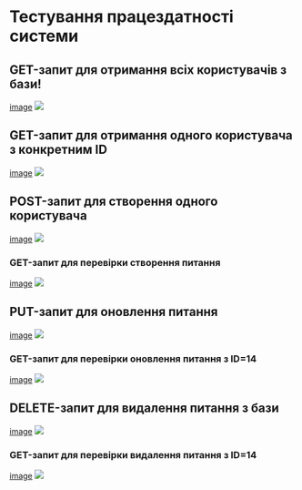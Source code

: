 # Тестування працездатності системи

## GET-запит для отримання всіх користувачів з бази!

[image](https://user-images.githubusercontent.com/38862851/210862997-5d616bbf-f18d-45f8-9c0b-cce19056d67f.png)
<img src="https://user-images.githubusercontent.com/38862851/210862997-5d616bbf-f18d-45f8-9c0b-cce19056d67f.png">

## GET-запит для отримання одного користувача з конкретним ID

[image](https://user-images.githubusercontent.com/38862851/210863675-e7392864-618a-4db8-9ba7-de753dbb0d21.png)
<img src="https://user-images.githubusercontent.com/38862851/210863675-e7392864-618a-4db8-9ba7-de753dbb0d21.png">

## POST-запит для створення одного користувача

[image](https://user-images.githubusercontent.com/38862851/210865344-5cdd51a3-9b99-49c8-bbe2-7377f138fa93.png)
<img src="https://user-images.githubusercontent.com/38862851/210865344-5cdd51a3-9b99-49c8-bbe2-7377f138fa93.png">

### GET-запит для перевірки створення питання

[image](https://user-images.githubusercontent.com/38862851/210865473-d27e3b2f-c8e5-4728-8f98-491f33869fa5.png)
<img src="https://user-images.githubusercontent.com/38862851/210865473-d27e3b2f-c8e5-4728-8f98-491f33869fa5.png">

## PUT-запит для оновлення питання

[image](https://user-images.githubusercontent.com/38862851/210865703-79713661-fb23-4b8d-ac1a-cd6d84d420fa.png)
<img src="https://user-images.githubusercontent.com/38862851/210865703-79713661-fb23-4b8d-ac1a-cd6d84d420fa.png">

### GET-запит для перевірки оновлення питання з ID=14

[image](https://user-images.githubusercontent.com/38862851/210866036-5414e91e-64c4-4403-86b0-1e91884d78a7.png)
<img src="https://user-images.githubusercontent.com/38862851/210866036-5414e91e-64c4-4403-86b0-1e91884d78a7.png">

## DELETE-запит для видалення питання з бази

[image](https://user-images.githubusercontent.com/38862851/210866296-f66c218c-8f2f-441a-a371-14a2aa8e8a12.png)
<img src="https://user-images.githubusercontent.com/38862851/210866296-f66c218c-8f2f-441a-a371-14a2aa8e8a12.png">

### GET-запит для перевірки видалення питання з ID=14

[image](https://user-images.githubusercontent.com/38862851/210866389-af645241-8c38-4da1-9bc6-40008f5e2c65.png)
<img src="https://user-images.githubusercontent.com/38862851/210866389-af645241-8c38-4da1-9bc6-40008f5e2c65.png">
